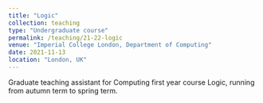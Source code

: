 ```yaml
---
title: "Logic"
collection: teaching
type: "Undergraduate course"
permalink: /teaching/21-22-logic
venue: "Imperial College London, Department of Computing"
date: 2021-11-13
location: "London, UK"
---
```


Graduate teaching assistant for Computing first year course Logic, running from
autumn term to spring term.
